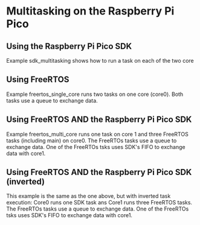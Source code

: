 # Multitasking on the Raspberry Pi Pico
## Using the Raspberry Pi Pico SDK
Example sdk_multitasking shows how to run a task on each of the two core
## Using FreeRTOS
Example freertos_single_core runs two tasks on one core (core0). Both tasks use a queue to exchange data.
## Using FreeRTOS AND the Raspberry Pi Pico SDK
Example freertos_multi_core runs one task on core 1 and three FreeRTOS tasks (including main) on core0.
The FreeRTOs tasks use a queue to exchange data. One of the FreeRTOs tsks uses SDK's FIFO to exchange data
with core1.
## Using FreeRTOS AND the Raspberry Pi Pico SDK (inverted)
This example is the same as the one above, but with inverted task execution: Core0 runs one SDK task ans Core1 runs three 
FreeRTOS tasks. The FreeRTOs tasks use a queue to exchange data. One of the FreeRTOs tsks uses SDK's FIFO to exchange data
with core1.
